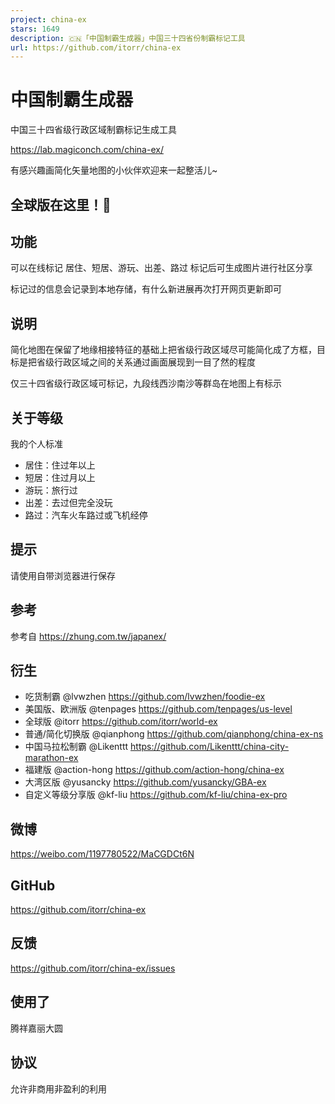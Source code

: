 ```yaml
---
project: china-ex
stars: 1649
description: 🇨🇳「中国制霸生成器」中国三十四省份制霸标记工具
url: https://github.com/itorr/china-ex
---
```


中国制霸生成器
=======

中国三十四省级行政区域制霸标记生成工具

https://lab.magiconch.com/china-ex/

有感兴趣画简化矢量地图的小伙伴欢迎来一起整活儿~

全球版在这里！🤗
---------

功能
--

可以在线标记 居住、短居、游玩、出差、路过 标记后可生成图片进行社区分享

标记过的信息会记录到本地存储，有什么新进展再次打开网页更新即可

说明
--

简化地图在保留了地缘相接特征的基础上把省级行政区域尽可能简化成了方框，目标是把省级行政区域之间的关系通过画面展现到一目了然的程度

仅三十四省级行政区域可标记，九段线西沙南沙等群岛在地图上有标示

关于等级
----

我的个人标准

-   居住：住过年以上
-   短居：住过月以上
-   游玩：旅行过
-   出差：去过但完全没玩
-   路过：汽车火车路过或飞机经停

提示
--

请使用自带浏览器进行保存

参考
--

参考自 https://zhung.com.tw/japanex/

衍生
--

-   吃货制霸 @lvwzhen https://github.com/lvwzhen/foodie-ex
-   美国版、欧洲版 @tenpages https://github.com/tenpages/us-level
-   全球版 @itorr https://github.com/itorr/world-ex
-   普通/简化切换版 @qianphong https://github.com/qianphong/china-ex-ns
-   中国马拉松制霸 @Likenttt https://github.com/Likenttt/china-city-marathon-ex
-   福建版 @action-hong https://github.com/action-hong/china-ex
-   大湾区版 @yusancky https://github.com/yusancky/GBA-ex
-   自定义等级分享版 @kf-liu https://github.com/kf-liu/china-ex-pro

微博
--

https://weibo.com/1197780522/MaCGDCt6N

GitHub
------

https://github.com/itorr/china-ex

反馈
--

https://github.com/itorr/china-ex/issues

使用了
---

腾祥嘉丽大圆

协议
--

允许非商用非盈利的利用
